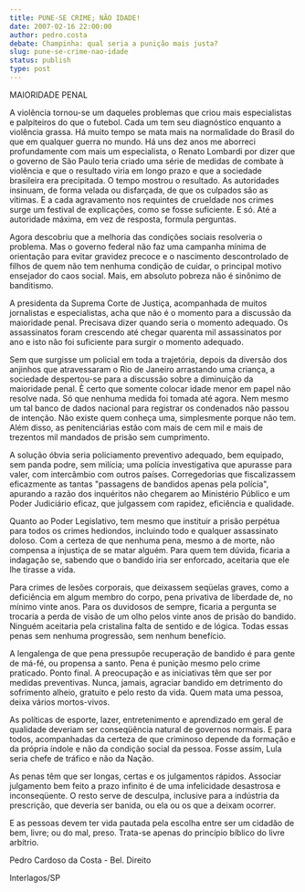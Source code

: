 ```yaml
---
title: PUNE-SE CRIME; NÃO IDADE!
date: 2007-02-16 22:00:00
author: pedro.costa
debate: Champinha: qual seria a punição mais justa?
slug: pune-se-crime-nao-idade
status: publish 
type: post
---
```


MAIORIDADE PENAL  

A violência tornou-se um daqueles problemas que criou mais especialistas e palpiteiros do que o futebol. Cada um tem seu diagnóstico enquanto a violência grassa. Há muito tempo se mata mais na normalidade do Brasil do que em qualquer guerra no mundo. Há uns dez anos me aborreci profundamente com mais um especialista, o Renato Lombardi por dizer que o governo de São Paulo teria criado uma série de medidas de combate à violência e que o resultado viria em longo prazo e que a sociedade brasileira era precipitada. O tempo mostrou o resultado. As autoridades insinuam, de forma velada ou disfarçada, de que os culpados são as vítimas. E a cada agravamento nos requintes de crueldade nos crimes surge um festival de explicações, como se fosse suficiente. E só. Até a autoridade máxima, em vez de resposta, formula perguntas.   

Agora descobriu que a melhoria das condições sociais resolveria o problema. Mas o governo federal não faz uma campanha mínima de orientação para evitar gravidez precoce e o nascimento descontrolado de filhos de quem não tem nenhuma condição de cuidar, o principal motivo ensejador do caos social. Mais, em absoluto pobreza não é sinônimo de banditismo.   

A presidenta da Suprema Corte de Justiça, acompanhada de muitos jornalistas e especialistas, acha que não é o momento para a discussão da maioridade penal. Precisava dizer quando seria o momento adequado. Os assassinatos foram crescendo até chegar quarenta mil assassinatos por ano e isto não foi suficiente para surgir o momento adequado.  

Sem que surgisse um policial em toda a trajetória, depois da diversão dos anjinhos que atravessaram o Rio de Janeiro arrastando uma criança, a sociedade despertou-se para a discussão sobre a diminuição da maioridade penal. È certo que somente colocar idade menor em papel não resolve nada. Só que nenhuma medida foi tomada até agora. Nem mesmo um tal banco de dados nacional para registrar os condenados não passou de intenção. Não existe quem conheça uma, simplesmente porque não tem. Além disso, as penitenciárias estão com mais de cem mil e mais de trezentos mil mandados de prisão sem cumprimento.   

A solução óbvia seria policiamento preventivo adequado, bem equipado, sem panda podre, sem milícia; uma polícia investigativa que apurasse para valer, com intercâmbio com outros países. Corregedorias que fiscalizassem eficazmente as tantas "passagens de bandidos apenas pela polícia", apurando a razão dos inquéritos não chegarem ao Ministério Público e um Poder Judiciário eficaz, que julgassem com rapidez, eficiência e qualidade.   

Quanto ao Poder Legislativo, tem mesmo que instituir a prisão perpétua para todos os crimes hediondos, incluindo todo e qualquer assassinato doloso. Com a certeza de que nenhuma pena, mesmo a de morte, não compensa a injustiça de se matar alguém. Para quem tem dúvida, ficaria a indagação se, sabendo que o bandido iria ser enforcado, aceitaria que ele lhe tirasse a vida.   

Para crimes de lesões corporais, que deixassem seqüelas graves, como a deficiência em algum membro do corpo, pena privativa de liberdade de, no mínimo vinte anos. Para os duvidosos de sempre, ficaria a pergunta se trocaria a perda de visão de um olho pelos vinte anos de prisão do bandido. Ninguém aceitaria pela cristalina falta de sentido e de lógica. Todas essas penas sem nenhuma progressão, sem nenhum benefício.   

A lengalenga de que pena pressupõe recuperação de bandido é para gente de má-fé, ou propensa a santo. Pena é punição mesmo pelo crime praticado. Ponto final. A preocupação e as iniciativas têm que ser por medidas preventivas. Nunca, jamais, agraciar bandido em detrimento do sofrimento alheio, gratuito e pelo resto da vida. Quem mata uma pessoa, deixa vários mortos-vivos.  

As políticas de esporte, lazer, entretenimento e aprendizado em geral de qualidade deveriam ser conseqüência natural de governos normais. E para todos, acompanhadas da certeza de que criminoso depende da formação e da própria índole e não da condição social da pessoa. Fosse assim, Lula seria chefe de tráfico e não da Nação.   

As penas têm que ser longas, certas e os julgamentos rápidos. Associar julgamento bem feito a prazo infinito é de uma infelicidade desastrosa e inconseqüente. O resto serve de desculpa, inclusive para a indústria da prescrição, que deveria ser banida, ou ela ou os que a deixam ocorrer.   

E as pessoas devem ter vida pautada pela escolha entre ser um cidadão de bem, livre; ou do mal, preso. Trata-se apenas do princípio bíblico do livre arbítrio.   

  

Pedro Cardoso da Costa - Bel. Direito  

 Interlagos/SP  

